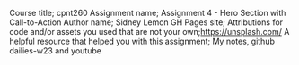 Course title; cpnt260
Assignment name; Assignment 4 - Hero Section with Call-to-Action
Author name; Sidney Lemon
GH Pages site;
Attributions for code and/or assets you used that are not your own;https://unsplash.com/
A helpful resource that helped you with this assignment; My notes, github dailies-w23 and youtube
